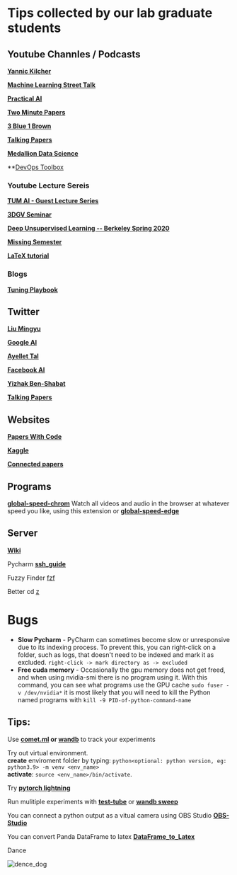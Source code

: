 # Tips collected by our lab graduate students


## Youtube Channles / Podcasts

**[Yannic Kilcher](https://www.youtube.com/c/YannicKilcher/)**

**[Machine Learning Street Talk](https://www.youtube.com/channel/UCMLtBahI5DMrt0NPvDSoIRQ)**

**[Practical AI](https://changelog.com/practicalai)**

**[Two Minute Papers](https://www.youtube.com/user/keeroyz)**

**[3 Blue 1 Brown](https://www.youtube.com/channel/UCYO_jab_esuFRV4b17AJtAw)**

**[Talking Papers](https://talking.papers.podcast.itzikbs.com/)**

**[Medallion Data Science](https://www.youtube.com/channel/UCxladMszXan-jfgzyeIMyvw)**

**[DevOps Toolbox](https://www.youtube.com/@devopstoolbox)

### Youtube Lecture Sereis 

**[TUM AI - Guest Lecture Series](https://www.youtube.com/playlist?list=PLQ8Y4kIIbzy8kMlz7cRqz-BjbdyWsfLXt)**

**[3DGV Seminar](https://www.youtube.com/channel/UCpCQ8tjahrTPMsBiyPg2H7Q)**

**[Deep Unsupervised Learning -- Berkeley Spring 2020](https://youtube.com/playlist?list=PLwRJQ4m4UJjPiJP3691u-qWwPGVKzSlNP)**

**[Missing Semester](https://youtube.com/playlist?list=PLyzOVJj3bHQuloKGG59rS43e29ro7I57J)**

**[LaTeX tutorial](https://youtu.be/Jp0lPj2-DQA)**



### Blogs

**[Tuning Playbook](https://github.com/google-research/tuning_playbook)**


## Twitter

**[Liu Mingyu](https://twitter.com/liu_mingyu)** 

**[Google AI](https://twitter.com/GoogleAI)**

**[Ayellet Tal](https://twitter.com/Ayellet4)**

**[Facebook AI](https://twitter.com/facebookai)**

**[Yizhak Ben-Shabat](https://twitter.com/sitzikbs)**

**[Talking Papers](https://twitter.com/talking_papers)**


## Websites

**[Papers With Code](https://paperswithcode.com/)** 

**[Kaggle](https://www.kaggle.com/)**

**[Connected papers](https://www.connectedpapers.com/)**


## Programs

**[global-speed-chrom](https://chrome.google.com/webstore/detail/global-speed/jpbjcnkcffbooppibceonlgknpkniiff?authuser=1)** Watch all videos and audio in the browser at whatever speed you like, using this extension or **[global-speed-edge](https://microsoftedge.microsoft.com/addons/detail/global-speed/mjhlabbcmjflkpjknnicihkfnmbdfced)**

## Server

[**Wiki**](https://github.com/Onr/CGM_tips/wiki)

Pycharm **[ssh_guide](/ssh_cgm_guide.pdf)**

Fuzzy Finder [fzf](https://github.com/junegunn/fzf)

Better cd [z](https://github.com/ajeetdsouza/zoxide)

# Bugs
* **Slow Pycharm** - PyCharm can sometimes become slow or unresponsive due to its indexing process. To prevent this, you can right-click on a folder, such as logs, that doesn't need to be indexed and mark it as excluded.
```right-click -> mark directory as -> excluded```
* **Free cuda memory** - Occasionally the gpu memory does not get freed, and when using nvidia-smi there is no program using it.
  With this command, you can see what programs use the GPU cache ```sudo fuser -v /dev/nvidia*``` it is most likely that you will need to kill the Python named programs with ```kill -9 PID-of-python-command-name```

## Tips:


Use **[comet.ml](https://www.comet.ml/) or [wandb](https://wandb.ai/site)**  to track your experiments

Try out virtual environment.\
**create** enviroment folder by typing: 
```python<optional: python version, eg: python3.9> -m venv <env_name>```\
**activate**: 
```source <env_name>/bin/activate```.

Try **[pytorch lightning](https://www.pytorchlightning.ai/)**

Run mulitiple experiments with **[test-tube](https://github.com/williamFalcon/test-tube)** or **[wandb sweep](https://docs.wandb.ai/guides/sweeps)**

You can connect a python output as a vitual camera using OBS Studio **[OBS-Studio](https://obsproject.com/)**

You can convert Panda DataFrame to latex **[DataFrame_to_Latex](https://pandas.pydata.org/docs/reference/api/pandas.DataFrame.to_latex.html)**

Dance

![dence_dog](/success_dog.gif)
